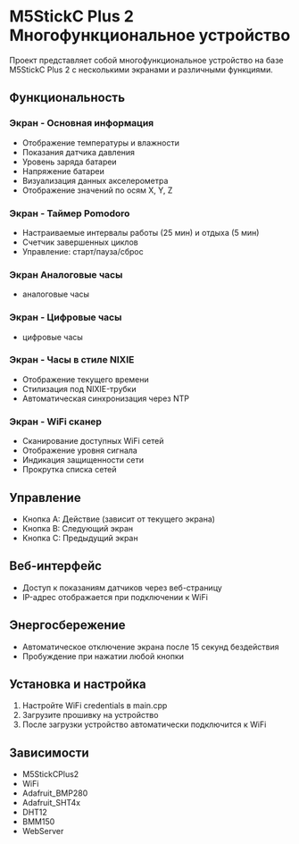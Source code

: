 # M5StickC Plus 2 Многофункциональное устройство

Проект представляет собой многофункциональное устройство на базе M5StickC Plus 2 с несколькими экранами и различными функциями.

## Функциональность

### Экран - Основная информация
- Отображение температуры и влажности
- Показания датчика давления
- Уровень заряда батареи
- Напряжение батареи
- Визуализация данных акселерометра
- Отображение значений по осям X, Y, Z

### Экран - Таймер Pomodoro
- Настраиваемые интервалы работы (25 мин) и отдыха (5 мин)
- Счетчик завершенных циклов
- Управление: старт/пауза/сброс

### Экран  Аналоговые часы
- аналоговые часы

### Экран  - Цифровые часы
- цифровые часы

### Экран - Часы в стиле NIXIE
- Отображение текущего времени
- Стилизация под NIXIE-трубки
- Автоматическая синхронизация через NTP

### Экран - WiFi сканер
- Сканирование доступных WiFi сетей
- Отображение уровня сигнала
- Индикация защищенности сети
- Прокрутка списка сетей

## Управление
- Кнопка A: Действие (зависит от текущего экрана)
- Кнопка B: Следующий экран
- Кнопка C: Предыдущий экран

## Веб-интерфейс
- Доступ к показаниям датчиков через веб-страницу
- IP-адрес отображается при подключении к WiFi

## Энергосбережение
- Автоматическое отключение экрана после 15 секунд бездействия
- Пробуждение при нажатии любой кнопки

## Установка и настройка
1. Настройте WiFi credentials в main.cpp
2. Загрузите прошивку на устройство
3. После загрузки устройство автоматически подключится к WiFi

## Зависимости
- M5StickCPlus2
- WiFi
- Adafruit_BMP280
- Adafruit_SHT4x
- DHT12
- BMM150
- WebServer
